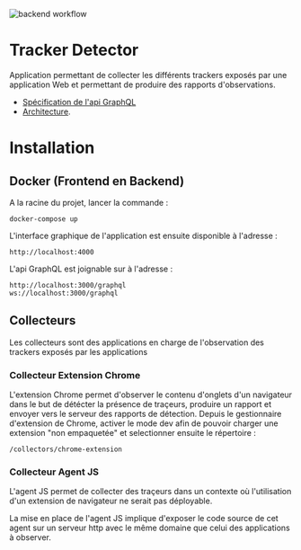 ![backend workflow](https://github.com/pierremellet/TrackerDetector/actions/workflows/node.js.yml/badge.svg)


# Tracker Detector


Application permettant de collecter les différents trackers exposés par une application Web et permettant de produire des rapports d'observations.

* [Spécification de l'api GraphQL](./backend/graphql)
* [Architecture](./docs/architecture.md).

# Installation
##  Docker (Frontend en Backend)

A la racine du projet, lancer la commande :

    docker-compose up


L'interface graphique de l'application est ensuite disponible à l'adresse : 

    http://localhost:4000


L'api GraphQL est joignable sur à l'adresse :

    http://localhost:3000/graphql
    ws://localhost:3000/graphql

## Collecteurs

Les collecteurs sont des applications en charge de l'observation des trackers exposés par les applications

### Collecteur Extension Chrome

L'extension Chrome permet d'observer le contenu d'onglets d'un navigateur dans le but de détécter la présence de traçeurs, produire un rapport et envoyer vers le serveur des rapports de détection.
Depuis le gestionnaire d'extension de Chrome, activer le mode dev afin de pouvoir charger une extension "non empaquetée" et selectionner ensuite le répertoire :

    /collectors/chrome-extension

### Collecteur Agent JS

L'agent JS permet de collecter des traçeurs dans un contexte où l'utilisation d'un extension de navigateur ne serait pas déployable.

La mise en place de l'agent JS implique d'exposer le code source de cet agent sur un serveur http avec le même domaine que celui des applications à observer.



